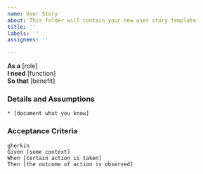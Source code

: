 ```yaml
---
name: User Story
about: This folder will contain your new user story template
title: ''
labels: ''
assignees: ''

---
```


**As a** [role]  
**I need** [function]  
**So that** [benefit]  
      
### Details and Assumptions
    * [document what you know]
      
### Acceptance Criteria     
    gherkin 
    Given [some context]
    When [certain action is taken]
    Then [the outcome of action is observed]
